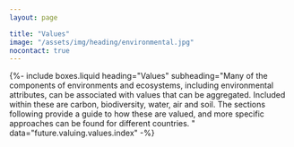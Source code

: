 ```yaml
---
layout: page

title: "Values"
image: "/assets/img/heading/environmental.jpg"
nocontact: true
---
```


{%-
include boxes.liquid
heading="Values"
subheading="Many of the components of environments and ecosystems, including environmental attributes, can be associated with values that can be aggregated.  Included within these are carbon, biodiversity, water, air and soil.  The sections following provide a guide to how these are valued, and more specific approaches can be found for different countries. "
data="future.valuing.values.index"
-%}
